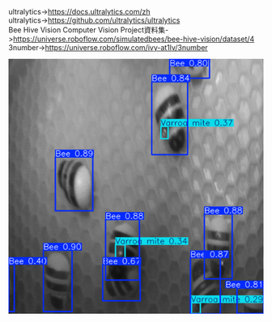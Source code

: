 
ultralytics->https://docs.ultralytics.com/zh  
ultralytics->https://github.com/ultralytics/ultralytics  
Bee Hive Vision Computer Vision Project資料集->https://universe.roboflow.com/simulatedbees/bee-hive-vision/dataset/4  
3number->https://universe.roboflow.com/ivy-at1lv/3number  

 
![image](/yolo11/myyolo11/aaok.PNG)  





